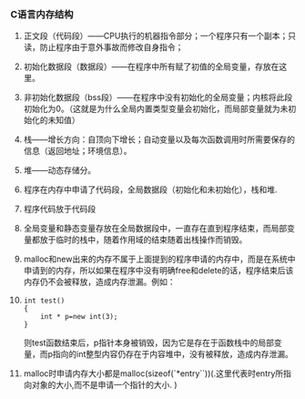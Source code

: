 ﻿### C语言内存结构 
1. 正文段（代码段）——CPU执行的机器指令部分；一个程序只有一个副本；只读，防止程序由于意外事故而修改自身指令； 
2. 初始化数据段（数据段）——在程序中所有赋了初值的全局变量，存放在这里。 
3. 非初始化数据段（bss段）——在程序中没有初始化的全局变量；内核将此段初始化为0。（这就是为什么全局内置类型变量会初始化，而局部变量就为未初始化的未知值） 
4. 栈——增长方向：自顶向下增长；自动变量以及每次函数调用时所需要保存的信息（返回地址；环境信息）。 
5. 堆——动态存储分。 
	
6. 程序在内存中申请了代码段，全局数据段（初始化和未初始化），栈和堆.

7. 程序代码放于代码段

8. 全局变量和静态变量存放在全局数据段中，一直存在直到程序结束，而局部变量都放于临时的栈中，随着作用域的结束随着出栈操作而销毁。

9. malloc和new出来的内存不属于上面提到的程序申请的内存中，而是在系统中申请到的内存，所以如果在程序中没有明确free和delete的话，程序结束后该内存仍不会被释放，造成内存泄漏。例如： 

10. 
		int test() 
		{ 
			int * p=new int(3); 
		} 

	则test函数结束后，p指针本身被销毁，因为它是存在于函数栈中的局部变量，而p指向的int整型内容仍存在于内容堆中，没有被释放，造成内存泄漏。 

11. malloc时申请内存大小都是malloc(sizeof(`*entry``))(.这里代表时entry所指向对象的大小,而不是申请一个指针的大小.
		)
